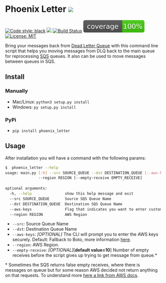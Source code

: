 # Phoenix Letter ![](https://img.shields.io/pypi/v/phoenix_letter.svg)
[![Code style: black](https://img.shields.io/badge/code%20style-black-000000.svg)](https://github.com/psf/black)
![](https://img.shields.io/pypi/pyversions/phoenix_letter.svg) [![Build Status](https://travis-ci.com/renanvieira/phoenix-letter.svg?branch=master)](https://travis-ci.com/renanvieira/phoenix-letter) ![](coverage.svg) [![License: MIT](https://img.shields.io/badge/License-MIT-yellow.svg)](https://opensource.org/licenses/MIT) 
 
Bring your messages back from [Dead Letter Queue](https://en.wikipedia.org/wiki/Dead_letter_queue) with this command line script that helps you moving messages from DLQ back to the main queue for reprocessing [SQS](https://aws.amazon.com/sqs/?nc1=h_ls) queues. It also can be used to move messages between queues in SQS.

## Install
### Manually
- Mac/Linux: ```python3 setup.py install```
- Windows: ```py setup.py install```
### PyPi  
- `pip install phoenix_letter`

## Usage

After installation you will have a command with the following params:
```bash
$  phoenix_letter --help
usage: main.py [-h] --src SOURCE_QUEUE --dst DESTINATION_QUEUE [--aws-keys]
               --region REGION [--empty-receive EMPTY_RECEIVE]

optional arguments:
  -h, --help               show this help message and exit
  --src SOURCE_QUEUE       Source SQS Queue Name
  --dst DESTINATION_QUEUE  Destination SQS Queue Name
  --aws-keys               Flag that indicates you want to enter custom AWS keys.
  --region REGION          AWS Region
```

* `--src`: Source Queue Name
* `--dst`: Destination Queue Name
* `--aws-keys`: _[OPTIONAL]_ The CLI will prompt you to enter the AWS keys securely. Default: Fallback to Boto, more information [here](https://boto3.amazonaws.com/v1/documentation/api/latest/guide/configuration.html#configuring-credentials).
* `--region`: AWS Region.
* `--empty-receive`: _[OPTIONAL]_[**default value=10**] Number of empty receives before the script gives up trying to get message from queue.*

\* Sometimes the SQS returns false empty receives, where there is messages on queue but for some reason AWS decided not 
return anything on that requests. To understand more [here a link from AWS docs](https://docs.aws.amazon.com/AWSSimpleQueueService/latest/SQSDeveloperGuide/sqs-long-polling.html).
